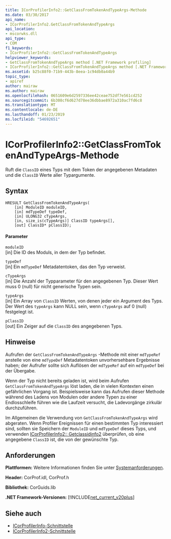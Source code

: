 ```yaml
---
title: ICorProfilerInfo2::GetClassFromTokenAndTypeArgs-Methode
ms.date: 03/30/2017
api_name:
- ICorProfilerInfo2.GetClassFromTokenAndTypeArgs
api_location:
- mscorwks.dll
api_type:
- COM
f1_keywords:
- ICorProfilerInfo2::GetClassFromTokenAndTypeArgs
helpviewer_keywords:
- GetClassFromTokenAndTypeArgs method [.NET Framework profiling]
- ICorProfilerInfo2::GetClassFromTokenAndTypeArgs method [.NET Framework profiling]
ms.assetid: b25c88f0-71b9-443b-8eea-1c94db0a44b9
topic_type:
- apiref
author: mairaw
ms.author: mairaw
ms.openlocfilehash: 0651609e6d2597336ee42ceae752df7e561cd252
ms.sourcegitcommit: 6b308cf6d627d78ee36dbbae8972a310ac7fd6c8
ms.translationtype: MT
ms.contentlocale: de-DE
ms.lasthandoff: 01/23/2019
ms.locfileid: "54692651"
---
```

# <a name="icorprofilerinfo2getclassfromtokenandtypeargs-method"></a>ICorProfilerInfo2::GetClassFromTokenAndTypeArgs-Methode
Ruft die `ClassID` eines Typs mit dem Token der angegebenen Metadaten und die `ClassID` Werte aller Typargumente.  
  
## <a name="syntax"></a>Syntax  
  
```  
HRESULT GetClassFromTokenAndTypeArgs(  
    [in] ModuleID moduleID,  
    [in] mdTypeDef typeDef,  
    [in] ULONG32 cTypeArgs,  
    [in, size_is(cTypeArgs)] ClassID typeArgs[],  
    [out] ClassID* pClassID);  
```  
  
#### <a name="parameters"></a>Parameter  
 `moduleID`  
 [in] Die ID des Moduls, in dem der Typ befindet.  
  
 `typeDef`  
 [in] Ein `mdTypeDef` Metadatentoken, das den Typ verweist.  
  
 `cTypeArgs`  
 [in] Die Anzahl der Typparameter für den angegebenen Typ. Dieser Wert muss 0 (null) für nicht generische Typen sein.  
  
 `typeArgs`  
 [in] Ein Array von `ClassID` Werten, von denen jeder ein Argument des Typs. Der Wert des `typeArgs` kann NULL sein, wenn `cTypeArgs` auf 0 (null) festgelegt ist.  
  
 `pClassID`  
 [out] Ein Zeiger auf die `ClassID` des angegebenen Typs.  
  
## <a name="remarks"></a>Hinweise  
 Aufrufen der `GetClassFromTokenAndTypeArgs` -Methode mit einer `mdTypeRef` anstelle von eine `mdTypeDef` Metadatentoken unvorhersehbare Ergebnisse haben; der Aufrufer sollte sich Auflösen der `mdTypeRef` auf ein `mdTypeDef` bei der Übergabe.  
  
 Wenn der Typ nicht bereits geladen ist, wird beim Aufrufen `GetClassFromTokenAndTypeArgs` löst laden, die in vielen Kontexten einen gefährlichen Vorgang ist. Beispielsweise kann das Aufrufen dieser Methode während des Ladens von Modulen oder andere Typen zu einer Endlosschleife führen wie die Laufzeit versucht, die Ladevorgänge zirkulär durchzuführen.  
  
 Im Allgemeinen die Verwendung von `GetClassFromTokenAndTypeArgs` wird abgeraten. Wenn Profiler Ereignissen für einen bestimmten Typ interessiert sind, sollten sie Speichern der `ModuleID` und `mdTypeDef` dieses Typs, und verwenden [ICorProfilerInfo2:: Getclassidinfo2](../../../../docs/framework/unmanaged-api/profiling/icorprofilerinfo2-getclassidinfo2-method.md) überprüfen, ob eine angegebene `ClassID` ist, die von der gewünschte Typ.  
  
## <a name="requirements"></a>Anforderungen  
 **Plattformen:** Weitere Informationen finden Sie unter [Systemanforderungen](../../../../docs/framework/get-started/system-requirements.md).  
  
 **Header:** CorProf.idl, CorProf.h  
  
 **Bibliothek:** CorGuids.lib  
  
 **.NET Framework-Versionen:** [!INCLUDE[net_current_v20plus](../../../../includes/net-current-v20plus-md.md)]  
  
## <a name="see-also"></a>Siehe auch
- [ICorProfilerInfo-Schnittstelle](../../../../docs/framework/unmanaged-api/profiling/icorprofilerinfo-interface.md)
- [ICorProfilerInfo2-Schnittstelle](../../../../docs/framework/unmanaged-api/profiling/icorprofilerinfo2-interface.md)
